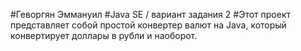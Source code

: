#Геворгян Эммануил
#Java SE / вариант задания 2
#Этот проект представляет собой простой конвертер валют на Java, который конвертирует доллары в рубли и наоборот.
